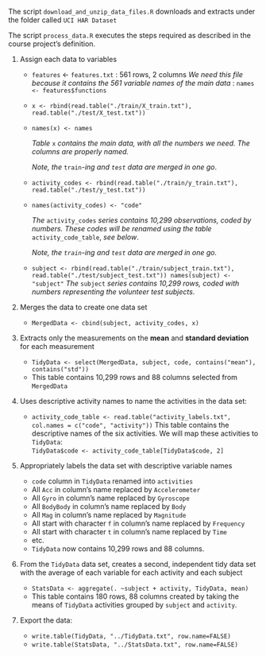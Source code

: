 The script `download_and_unzip_data_files.R` downloads and extracts under the folder called `UCI HAR Dataset`

The script `process_data.R` executes the steps required as described in the course project’s definition.

1. Assign each data to variables
   - `features` <- `features.txt` : 561 rows, 2 columns 
      *We need this file because it contains the 561 variable names of the main data* : 
      `names <- features$functions`
      
   - `x <- rbind(read.table("./train/X_train.txt"), read.table("./test/X_test.txt"))`
     
   - `names(x) <- names`
     
     *Table* `x` *contains the main data, with all the numbers we need. The columns are properly named.*
     
     *Note, the* `train`*-ing and `test` data are merged in one go*.
   
   - `activity_codes <- rbind(read.table("./train/y_train.txt"), read.table("./test/y_test.txt"))`
     
   - `names(activity_codes) <- "code"` 
      
      *The* `activity_codes` *series contains 10,299 observations, coded by numbers. These codes will be renamed using the table*  `activity_code_table`, *see below*.
      
      *Note, the `train`-ing and `test` data are merged in one go.*
      
   - `subject <- rbind(read.table("./train/subject_train.txt"), read.table("./test/subject_test.txt"))
      names(subject) <- "subject"` 
      *The* `subject` *series contains 10,299 rows, coded with numbers representing the volunteer test subjects*.
   
2. Merges the data to create one data set
   
   - `MergedData <- cbind(subject, activity_codes, x)`
3. Extracts only the measurements on the **mean** and **standard deviation** for each measurement

   - `TidyData <- select(MergedData, subject, code, contains("mean"), contains("std"))`
   - This table contains 10,299 rows and 88 columns selected from `MergedData` 

4. Uses descriptive activity names to name the activities in the data set:

   - `activity_code_table <- read.table("activity_labels.txt", col.names = c("code", "activity"))` This table contains the descriptive names of the six activities. 
      We will map these activities to `TidyData`:  
      `TidyData$code <- activity_code_table[TidyData$code, 2]`

5. Appropriately labels the data set with descriptive variable names
   - `code` column in `TidyData` renamed into `activities`
   - All `Acc` in column’s name replaced by `Accelerometer`
   - All `Gyro` in column’s name replaced by `Gyroscope`
   - All `BodyBody` in column’s name replaced by `Body`
   - All `Mag` in column’s name replaced by `Magnitude`
   - All start with character `f` in column’s name replaced by `Frequency`
   - All start with character `t` in column’s name replaced by `Time`
   - etc.
   - `TidyData` now contains 10,299 rows and 88 columns.
   
6. From the `TidyData` data set, creates a second, independent  tidy data set with the average of each variable for each activity and  each subject
   - `StatsData <- aggregate(. ~subject + activity, TidyData, mean)`
   - This table contains 180 rows, 88 columns created by taking the means of `TidyData`  activities  grouped by `subject` and `activity`.

7. Export the data:

   - `write.table(TidyData, "../TidyData.txt", row.name=FALSE)`
   - `write.table(StatsData, "../StatsData.txt", row.name=FALSE)`
